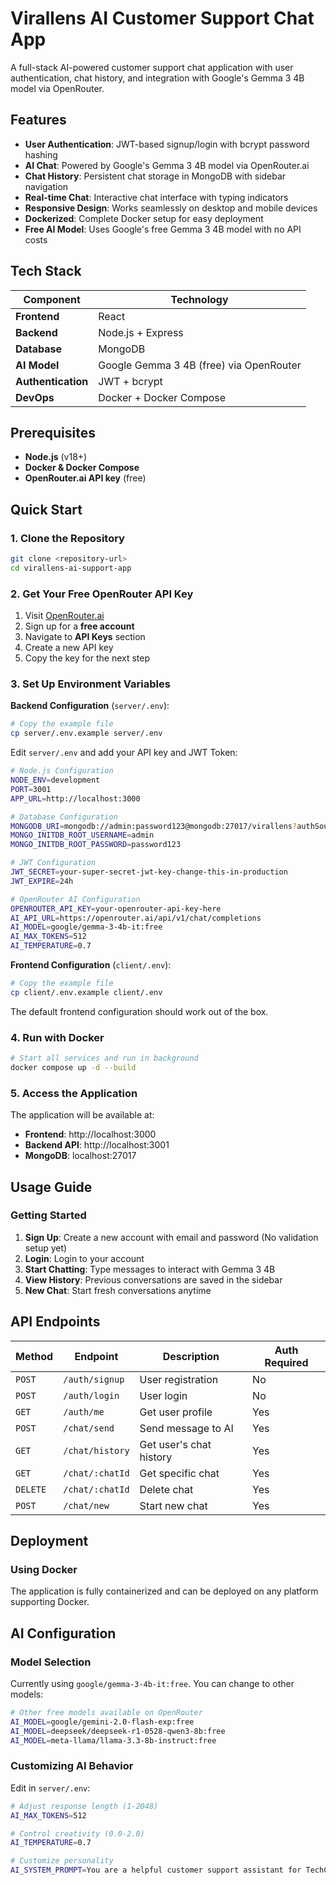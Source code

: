# Virallens AI Customer Support Chat App

A full-stack AI-powered customer support chat application with user authentication, chat history, and integration with Google's Gemma 3 4B model via OpenRouter.

## Features

- **User Authentication**: JWT-based signup/login with bcrypt password hashing
- **AI Chat**: Powered by Google's Gemma 3 4B model via OpenRouter.ai
- **Chat History**: Persistent chat storage in MongoDB with sidebar navigation
- **Real-time Chat**: Interactive chat interface with typing indicators
- **Responsive Design**: Works seamlessly on desktop and mobile devices
- **Dockerized**: Complete Docker setup for easy deployment
- **Free AI Model**: Uses Google's free Gemma 3 4B model with no API costs

## Tech Stack

| Component | Technology |
|-----------|------------|
| **Frontend** | React |
| **Backend** | Node.js + Express |
| **Database** | MongoDB |
| **AI Model** | Google Gemma 3 4B (free) via OpenRouter |
| **Authentication** | JWT + bcrypt |
| **DevOps** | Docker + Docker Compose |

## Prerequisites

- **Node.js** (v18+)
- **Docker & Docker Compose**
- **OpenRouter.ai API key** (free)

## Quick Start

### 1. Clone the Repository

```bash
git clone <repository-url>
cd virallens-ai-support-app
```

### 2. Get Your Free OpenRouter API Key

1. Visit [OpenRouter.ai](https://openrouter.ai)
2. Sign up for a **free account**
3. Navigate to **API Keys** section
4. Create a new API key
5. Copy the key for the next step

### 3. Set Up Environment Variables

**Backend Configuration** (`server/.env`):
```bash
# Copy the example file
cp server/.env.example server/.env
```

Edit `server/.env` and add your API key and JWT Token:
```bash
# Node.js Configuration
NODE_ENV=development
PORT=3001
APP_URL=http://localhost:3000

# Database Configuration  
MONGODB_URI=mongodb://admin:password123@mongodb:27017/virallens?authSource=admin
MONGO_INITDB_ROOT_USERNAME=admin
MONGO_INITDB_ROOT_PASSWORD=password123

# JWT Configuration
JWT_SECRET=your-super-secret-jwt-key-change-this-in-production
JWT_EXPIRE=24h

# OpenRouter AI Configuration
OPENROUTER_API_KEY=your-openrouter-api-key-here
AI_API_URL=https://openrouter.ai/api/v1/chat/completions
AI_MODEL=google/gemma-3-4b-it:free
AI_MAX_TOKENS=512
AI_TEMPERATURE=0.7
```

**Frontend Configuration** (`client/.env`):
```bash
# Copy the example file
cp client/.env.example client/.env
```

The default frontend configuration should work out of the box.

### 4. Run with Docker

```bash
# Start all services and run in background
docker compose up -d --build
```

### 5. Access the Application

The application will be available at:
- **Frontend**: http://localhost:3000
- **Backend API**: http://localhost:3001
- **MongoDB**: localhost:27017

## Usage Guide

### Getting Started
1. **Sign Up**: Create a new account with email and password (No validation setup yet)
2. **Login**: Login to your account
3. **Start Chatting**: Type messages to interact with Gemma 3 4B
4. **View History**: Previous conversations are saved in the sidebar
5. **New Chat**: Start fresh conversations anytime

## API Endpoints

| Method | Endpoint | Description | Auth Required |
|--------|----------|-------------|---------------|
| `POST` | `/auth/signup` | User registration | No |
| `POST` | `/auth/login` | User login | No |
| `GET` | `/auth/me` | Get user profile | Yes |
| `POST` | `/chat/send` | Send message to AI | Yes |
| `GET` | `/chat/history` | Get user's chat history | Yes |
| `GET` | `/chat/:chatId` | Get specific chat | Yes |
| `DELETE` | `/chat/:chatId` | Delete chat | Yes |
| `POST` | `/chat/new` | Start new chat | Yes |

## Deployment

### Using Docker

The application is fully containerized and can be deployed on any platform supporting Docker.

## AI Configuration

### Model Selection
Currently using `google/gemma-3-4b-it:free`. You can change to other models:

```bash
# Other free models available on OpenRouter
AI_MODEL=google/gemini-2.0-flash-exp:free
AI_MODEL=deepseek/deepseek-r1-0528-qwen3-8b:free
AI_MODEL=meta-llama/llama-3.3-8b-instruct:free
```

### Customizing AI Behavior

Edit in `server/.env`:
```bash
# Adjust response length (1-2048)
AI_MAX_TOKENS=512

# Control creativity (0.0-2.0)
AI_TEMPERATURE=0.7

# Customize personality
AI_SYSTEM_PROMPT=You are a helpful customer support assistant for TechCorp. Be professional but friendly.
```
